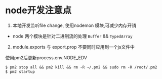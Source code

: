 # node开发注意点

1. 本地开发监听file change, 使用nodemon 模块,可减少内存开销
* node 两个模块是针对二进制流的处理 `Buffer` && `TypedArray`

2. module.exports 与 export.prop 不要同时应用到一个js文件中

使用pm2后更新process.env.NODE_EDV
```
$ pm2 stop all && pm2 kill && rm -R ~/.pm2 && sudo rm -R /root/.pm2
$ pm2 startup
```